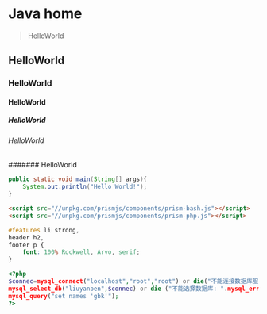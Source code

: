 # Java home

> HelloWorld

## HelloWorld
### HelloWorld
#### HelloWorld
##### HelloWorld 
###### HelloWorld
####### HelloWorld

```java
public static void main(String[] args){
	System.out.println("Hello World!");
}
```
```html
<script src="//unpkg.com/prismjs/components/prism-bash.js"></script>
<script src="//unpkg.com/prismjs/components/prism-php.js"></script>
```
```css
#features li strong,
header h2,
footer p {
    font: 100% Rockwell, Arvo, serif;
}
```
```php
<?php 
$connec=mysql_connect("localhost","root","root") or die("不能连接数据库服务器： ".mysql_error()); 
mysql_select_db("liuyanben",$connec) or die ("不能选择数据库: ".mysql_error()); 
mysql_query("set names 'gbk'"); 
?>
```




